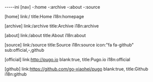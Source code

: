 -----ini
[nav]
-:home
-:archive
-:about
-:source

[home]
link:/
title:Home
i18n:homepage

[archive]
link:/archive
title:Archive
i18n:archive

[about]
link:/about
title:About
i18n:about

[source]
link:/source
title:Source
i18n:source
icon:"fa fa-github"
sub:official,-,github

[official]
link:http://pugo.io
blank:true,
title:Pugo.io
i18n:official

[github]
link:https://github.com/go-xiaohei/pugo
blank:true,
title:Github
i18n:github



